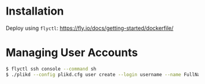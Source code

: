 # Installation

Deploy using `flyctl`: https://fly.io/docs/getting-started/dockerfile/

# Managing User Accounts

```bash
$ flyctl ssh console --command sh
$ ./plikd --config plikd.cfg user create --login username --name FullName
```
